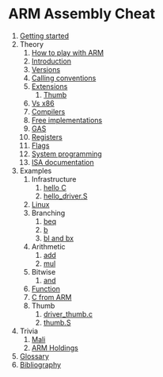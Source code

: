 # ARM Assembly Cheat

1.  [Getting started](getting-started.m)
1.  Theory
    1.  [How to play with ARM](how-to-play-with-arm.md)
    1.  [Introduction](introduction.md)
    1.  [Versions](versions.md)
    1.  [Calling conventions](calling-conventions.md)
    1.  [Extensions](extensions.md)
        1. [Thumb](thumb.md)
    1.  [Vs x86](vs-x86.md)
    1.  [Compilers](compilers.md)
    1.  [Free implementations](free-implementations.md)
    1.  [GAS](gas.md)
    1.  [Registers](registers.md)
    1.  [Flags](flags.md)
    1.  [System programming](system-programming.md)
    1.  [ISA documentation](isa-documentation.md)
1.  Examples
    1.  Infrastructure
        1.  [hello C](hello_c.c)
        1.  [hello_driver.S](hello_driver.S)
    1.  [Linux](linux/)
    1.  Branching
        1.  [beq](beq.S)
        1.  [b](b.S)
        1.  [bl and bx](bl.S)
    1.  Arithmetic
        1.  [add](add.S)
        1.  [mul](mul.S)
    1.  Bitwise
        1.  [and](and.S)
    1.  [Function](function.S)
    1.  [C from ARM](c_from_arm.c)
    1.  Thumb
        1.  [driver_thumb.c](driver_thumb.c)
        1.  [thumb.S](thumb.S)
1.  Trivia
    1.  [Mali](mali.md)
    1.  [ARM Holdings](holdings.md)
1.  [Glossary](glossary.md)
1.  [Bibliography](bibliography.md)
